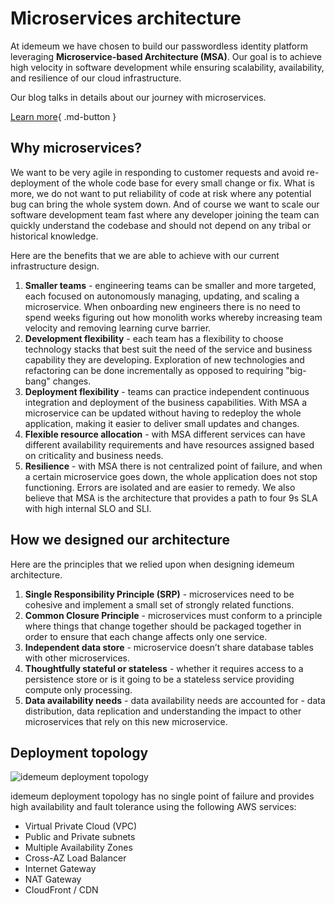 # Microservices architecture

At idemeum we have chosen to build our passwordless identity platform leveraging **Microservice-based Architecture (MSA)**. Our goal is to achieve high velocity in software development while ensuring scalability, availability, and resilience of our cloud infrastructure.

Our blog talks in details about our journey with microservices. 

[Learn more](https://blog.idemeum.com/microservice-scalability/){ .md-button }

## Why microservices?

We want to be very agile in responding to customer requests and avoid re-deployment of the whole code base for every small change or fix. What is more, we do not want to put reliability of code at risk where any potential bug can bring the whole system down. And of course we want to scale our software development team fast where any developer joining the team can quickly understand the codebase and should not depend on any tribal or historical knowledge.

Here are the benefits that we are able to achieve with our current infrastructure design. 

1. **Smaller teams** - engineering teams can be smaller and more targeted, each focused on autonomously managing, updating, and scaling a microservice. When onboarding new engineers there is no need to spend weeks figuring out how monolith works whereby increasing team velocity and removing learning curve barrier.  
2. **Development flexibility** - each team has a flexibility to choose technology stacks that best suit the need of the service and business capability they are developing. Exploration of new technologies and refactoring can be done incrementally as opposed to requiring "big-bang" changes.
3. **Deployment flexibility** - teams can practice independent continuous integration and deployment of the business capabilities. With MSA a microservice can be updated without having to redeploy the whole application, making it easier to deliver small updates and changes.
4. **Flexible resource allocation** - with MSA different services can have different availability requirements and have resources assigned based on criticality and business needs.
5. **Resilience** - with MSA there is not centralized point of failure, and when a certain microservice goes down, the whole application does not stop functioning. Errors are isolated and are easier to remedy. We also believe that MSA is the architecture that provides a path to four 9s SLA with high internal SLO and SLI.

## How we designed our architecture

Here are the principles that we relied upon when designing idemeum architecture. 

1. **Single Responsibility Principle (SRP)** - microservices need to be cohesive and implement a small set of strongly related functions.
2. **Common Closure Principle** - microservices must conform to a principle where things that change together should be packaged together in order to ensure that each change affects only one service.
3. **Independent data store** - microservice doesn’t share database tables with other microservices.
4. **Thoughtfully stateful or stateless** - whether it requires access to a persistence store or is it going to be a stateless service providing compute only processing.
5. **Data availability needs** - data availability needs are accounted for - data distribution, data replication and understanding the impact to other microservices that rely on this new microservice.

## Deployment topology

![idemeum deployment topology](/assets/architecture/architecture.png)

idemeum deployment topology has no single point of failure and provides high availability and fault tolerance using the following AWS services:

* Virtual Private Cloud (VPC)
* Public and Private subnets
* Multiple Availability Zones
* Cross-AZ Load Balancer
* Internet Gateway
* NAT Gateway
* CloudFront / CDN